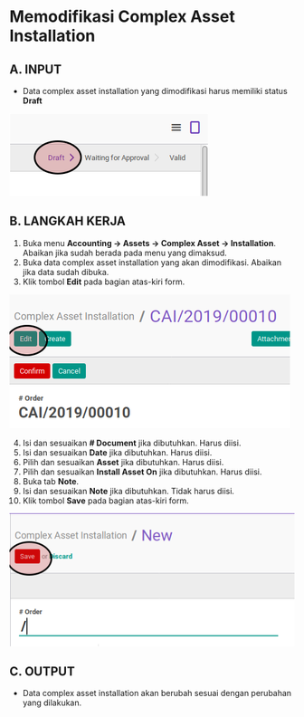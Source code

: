 # Memodifikasi Complex Asset Installation

## A. INPUT

* Data complex asset installation yang dimodifikasi harus memiliki status **Draft**

![](../../img/complex-asset-installation/status-draft.png)

## B. LANGKAH KERJA

1. Buka menu **Accounting -> Assets -> Complex Asset -> Installation**. Abaikan jika sudah berada pada menu yang dimaksud.
2. Buka data complex asset installation yang akan dimodifikasi. Abaikan jika data sudah dibuka.
3. Klik tombol **Edit** pada bagian atas-kiri form.

![](../../img/complex-asset-installation/tombol-edit.png)

4. Isi dan sesuaikan **# Document** jika dibutuhkan. Harus diisi.
5. Isi dan sesuaikan **Date** jika dibutuhkan. Harus diisi.
6. Pilih dan sesuaikan **Asset** jika dibutuhkan. Harus diisi.
7. Pilih dan sesuaikan **Install Asset On** jika dibutuhkan. Harus diisi.
8. Buka tab **Note**.
9. Isi dan sesuaikan **Note** jika dibutuhkan. Tidak harus diisi.
10. Klik tombol **Save** pada bagian atas-kiri form.

![](../../img/complex-asset-installation/tombol-simpan.png)

## C. OUTPUT

* Data complex asset installation akan berubah sesuai dengan perubahan yang dilakukan.
